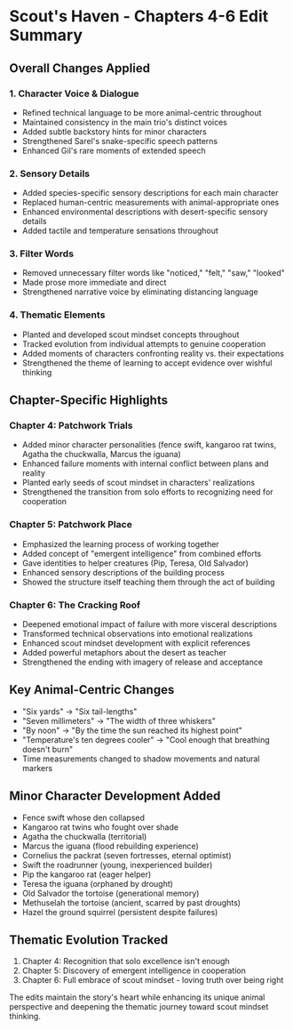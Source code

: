# Scout's Haven - Chapters 4-6 Edit Summary

## Overall Changes Applied

### 1. Character Voice & Dialogue
- Refined technical language to be more animal-centric throughout
- Maintained consistency in the main trio's distinct voices
- Added subtle backstory hints for minor characters
- Strengthened Sarel's snake-specific speech patterns
- Enhanced Gil's rare moments of extended speech

### 2. Sensory Details
- Added species-specific sensory descriptions for each main character
- Replaced human-centric measurements with animal-appropriate ones
- Enhanced environmental descriptions with desert-specific sensory details
- Added tactile and temperature sensations throughout

### 3. Filter Words
- Removed unnecessary filter words like "noticed," "felt," "saw," "looked"
- Made prose more immediate and direct
- Strengthened narrative voice by eliminating distancing language

### 4. Thematic Elements
- Planted and developed scout mindset concepts throughout
- Tracked evolution from individual attempts to genuine cooperation
- Added moments of characters confronting reality vs. their expectations
- Strengthened the theme of learning to accept evidence over wishful thinking

## Chapter-Specific Highlights

### Chapter 4: Patchwork Trials
- Added minor character personalities (fence swift, kangaroo rat twins, Agatha the chuckwalla, Marcus the iguana)
- Enhanced failure moments with internal conflict between plans and reality
- Planted early seeds of scout mindset in characters' realizations
- Strengthened the transition from solo efforts to recognizing need for cooperation

### Chapter 5: Patchwork Place
- Emphasized the learning process of working together
- Added concept of "emergent intelligence" from combined efforts
- Gave identities to helper creatures (Pip, Teresa, Old Salvador)
- Enhanced sensory descriptions of the building process
- Showed the structure itself teaching them through the act of building

### Chapter 6: The Cracking Roof
- Deepened emotional impact of failure with more visceral descriptions
- Transformed technical observations into emotional realizations
- Enhanced scout mindset development with explicit references
- Added powerful metaphors about the desert as teacher
- Strengthened the ending with imagery of release and acceptance

## Key Animal-Centric Changes
- "Six yards" → "Six tail-lengths"
- "Seven millimeters" → "The width of three whiskers"
- "By noon" → "By the time the sun reached its highest point"
- "Temperature's ten degrees cooler" → "Cool enough that breathing doesn't burn"
- Time measurements changed to shadow movements and natural markers

## Minor Character Development Added
- Fence swift whose den collapsed
- Kangaroo rat twins who fought over shade
- Agatha the chuckwalla (territorial)
- Marcus the iguana (flood rebuilding experience)
- Cornelius the packrat (seven fortresses, eternal optimist)
- Swift the roadrunner (young, inexperienced builder)
- Pip the kangaroo rat (eager helper)
- Teresa the iguana (orphaned by drought)
- Old Salvador the tortoise (generational memory)
- Methuselah the tortoise (ancient, scarred by past droughts)
- Hazel the ground squirrel (persistent despite failures)

## Thematic Evolution Tracked
1. Chapter 4: Recognition that solo excellence isn't enough
2. Chapter 5: Discovery of emergent intelligence in cooperation
3. Chapter 6: Full embrace of scout mindset - loving truth over being right

The edits maintain the story's heart while enhancing its unique animal perspective and deepening the thematic journey toward scout mindset thinking.
